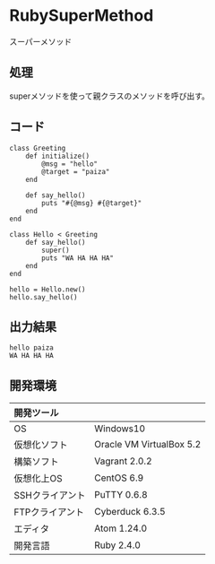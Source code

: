# RubySuperMethod
スーパーメソッド

## 処理
superメソッドを使って親クラスのメソッドを呼び出す。

## コード
```
class Greeting
    def initialize()
        @msg = "hello"
        @target = "paiza"
    end

    def say_hello()
        puts "#{@msg} #{@target}"
    end
end

class Hello < Greeting
    def say_hello()
        super()
        puts "WA HA HA HA"
    end
end

hello = Hello.new()
hello.say_hello()
```

## 出力結果  
```
hello paiza
WA HA HA HA
```
  
## 開発環境
| 開発ツール |  |
|:-|:-|
| OS | Windows10 |
| 仮想化ソフト | Oracle VM VirtualBox 5.2 |
| 構築ソフト | Vagrant 2.0.2 |
| 仮想化上OS | CentOS 6.9 |
| SSHクライアント | PuTTY 0.6.8 |
| FTPクライアント | Cyberduck 6.3.5 |
| エディタ | Atom 1.24.0 |
| 開発言語 | Ruby 2.4.0 |
